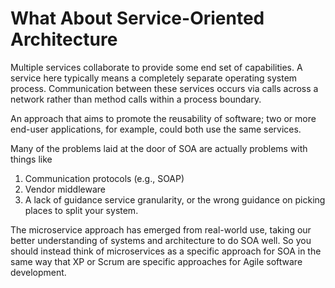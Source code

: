 # What About Service-Oriented Architecture

Multiple services collaborate to provide some end set of capabilities. A service here typically means a completely separate operating system process. Communication between these services
occurs via calls across a network rather than method calls within a process boundary.

An approach that aims to promote the reusability of software; two or more end-user applications, for example, could both use the same services.

Many of the problems laid at the door of SOA are actually problems with things like

1. Communication protocols (e.g., SOAP)
2. Vendor middleware
3. A lack of guidance  service granularity, or the wrong guidance on picking places to split your system.

The microservice approach has emerged from real-world use, taking our better understanding of systems and architecture to do SOA well. So you should instead think of microservices as a specific approach for SOA in the same way that XP or Scrum are specific approaches for Agile software development.